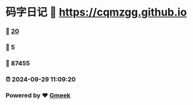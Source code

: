 # 码字日记 :link: https://cqmzgg.github.io 
### :page_facing_up: [20](https://cqmzgg.github.io/tag.html) 
### :speech_balloon: 5 
### :hibiscus: 87455 
### :alarm_clock: 2024-09-29 11:09:20 
### Powered by :heart: [Gmeek](https://github.com/Meekdai/Gmeek)
